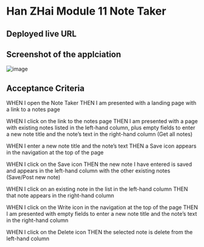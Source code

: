 # Han ZHai Module 11 Note Taker

## Deployed live URL

## Screenshot of the applciation

![image](https://user-images.githubusercontent.com/106831265/188514398-48e0f599-922a-4351-a047-0f34a6d4cd64.png)

## Acceptance Criteria
WHEN I open the Note Taker
THEN I am presented with a landing page with a link to a notes page

WHEN I click on the link to the notes page
THEN I am presented with a page with existing notes listed in the left-hand column, plus empty fields to enter a new note title and the note’s text in the right-hand column 
(Get all notes)

WHEN I enter a new note title and the note’s text
THEN a Save icon appears in the navigation at the top of the page


WHEN I click on the Save icon
THEN the new note I have entered is saved and appears in the left-hand column with the other existing notes
(Save/Post new note)

WHEN I click on an existing note in the list in the left-hand column
THEN that note appears in the right-hand column

WHEN I click on the Write icon in the navigation at the top of the page
THEN I am presented with empty fields to enter a new note title and the note’s text in the right-hand column

WHEN I click on the Delete icon
THEN the selected note is delete from the left-hand column
